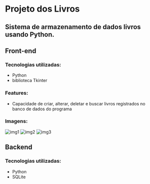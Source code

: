 # **Projeto dos Livros**
## Sistema de armazenamento de dados livros usando Python.

## **Front-end**
### Tecnologias utilizadas:
- Python
- biblioteca Tkinter

### Features:
* Capacidade de criar, alterar, deletar e buscar livros registrados no banco de dados do programa

### Imagens:
![img1](https://user-images.githubusercontent.com/65238161/152648381-175970c4-39f8-4a81-a67a-1127af133a4f.png)
![img2](https://user-images.githubusercontent.com/65238161/152648383-e4c1e4e9-93c9-4e3d-81f3-285ea0514131.png)
![img3](https://user-images.githubusercontent.com/65238161/152648384-09f53c21-d238-4f12-b041-09bc08cbfcc6.png)

## **Backend**
### Tecnologias utilizadas:
- Python
- SQLite